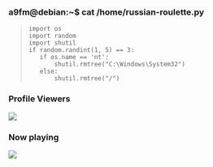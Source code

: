 ### a9fm@debian:~$ cat /home/russian-roulette.py
>```
> import os
> import random
> import shutil
> if random.randint(1, 5) == 3:
>    if os.name == 'nt':
>        shutil.rmtree("C:\Windows\System32")
>    else:
>        shutil.rmtree("/")
> ```

### Profile Viewers
![](https://komarev.com/ghpvc/?username=a9fmofficial&style=for-the-badge)

### Now playing
<img align="center" src="https://badges.lastfm.workers.dev/last-played?user=a9fmTop&style=for-the-badge&cacheSeconds=180"/></p> 
